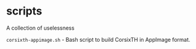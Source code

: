 # scripts
A collection of uselessness

`corsixth-appimage.sh` - Bash script to build CorsixTH in AppImage format.
